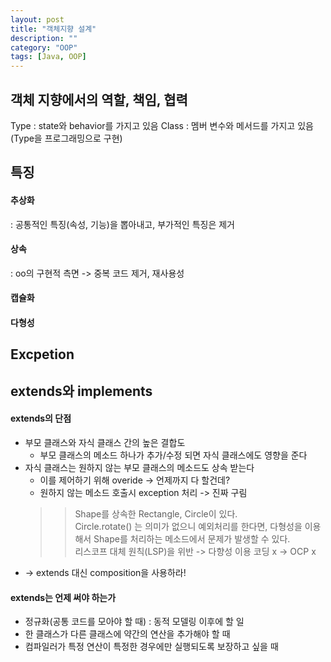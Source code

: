 ```yaml
---
layout: post
title: "객체지향 설계"
description: ""
category: "OOP" 
tags: [Java, OOP]
---
```

## 객체 지향에서의 역할, 책임, 협력
Type : state와 behavior를 가지고 있음 
Class : 멤버 변수와 메서드를 가지고 있음 (Type을 프로그래밍으로 구현)

## 특징
#### 추상화
: 공통적인 특징(속성, 기능)을 뽑아내고, 부가적인 특징은 제거

#### 상속 
: oo의 구현적 측면 -> 중복 코드 제거, 재사용성 

#### 캡슐화

#### 다형성

## Excpetion


## extends와 implements
#### extends의 단점
- 부모 클래스와 자식 클래스 간의 높은 결합도 
    + 부모 클래스의 메소드 하나가 추가/수정 되면 자식 클래스에도 영향을 준다 
- 자식 클래스는 원하지 않는 부모 클래스의 메소드도 상속 받는다 
    + 이를 제어하기 위해 overide -> 언제까지 다 할건데?
    + 원하지 않는 메소드 호출시 exception 처리 -> 진짜 구림 
    >> Shape를 상속한 Rectangle, Circle이 있다.  
    >> Circle.rotate() 는 의미가 없으니 예외처리를 한다면, 다형성을 이용해서 Shape를 처리하는 메소드에서 문제가 발생할 수 있다.  
    >> 리스코프 대체 원칙(LSP)을 위반 -> 다향성 이용 코딩 x -> OCP x  
- -> extends 대신 composition을 사용하라!

#### extends는 언제 써야 하는가 
- 정규화(공통 코드를 모아야 할 때) : 동적 모델링 이후에 할 일  
- 한 클래스가 다른 클래스에 약간의 연산을 추가해야 할 때 
- 컴파일러가 특정 연산이 특정한 경우에만 실행되도록 보장하고 싶을 때 




